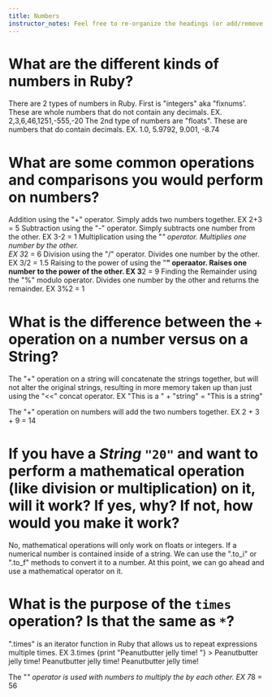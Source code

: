 ```yaml
---
title: Numbers
instructor_notes: Feel free to re-organize the headings (or add/remove headings) below. We included the headings for your benefit, but it's 100% fine if you want to write your responses in some different structure.
---
```


# What are the different kinds of numbers in Ruby?

There are 2 types of numbers in Ruby. First is "integers" aka "fixnums'. These are whole numbers that do not contain any decimals. 
     EX. 2,3,6,46,1251,-555,-20
The 2nd type of numbers are "floats". These are numbers that do contain decimals.
     EX. 1.0, 5.9792, 9.001, -8.74
    
    
    
# What are some common operations and comparisons you would perform on numbers?
Addition using the "+" operator. Simply adds two numbers together.
     EX     2+3 = 5
Subtraction using the "-" operator. Simply subtracts one number from the other.
     EX     3-2 = 1
Multiplication using the "*" operator. Multiplies one number by the other.           
     EX     3*2 = 6
Division using the "/" operator. Divides one number by the other.                    
     EX     3/2 = 1.5
Raising to the power of using the "**" operaator. Raises one number to the power of the other. 
     EX     3**2 = 9
Finding the Remainder using the "%" modulo operator. Divides one number by the other and returns the remainder.
     EX     3%2 = 1



# What is the difference between the `+` operation on a number versus on a String?

The "+" operation on a string will concatenate the strings together, but will not alter the original strings, resulting in more memory taken up than just using the "<<" concat operator. EX   "This is a "  +  "string"   = "This is a string"

The "+" operation on numbers will add the two numbers together. EX 2 + 3 + 9 = 14



# If you have a _String_ `"20"` and want to perform a mathematical operation (like division or multiplication) on it, will it work? If yes, why? If not, how would you make it work?

No, mathematical operations will only work on floats or integers. If a numerical number is contained inside of a string. We can use the ".to_i" or ".to_f" methods to convert it to a number. At this point, we can go ahead and use a mathematical operator on it. 

# What is the purpose of the `times` operation? Is that the same as `*`?

".times" is an iterator function in Ruby that allows us to repeat expressions multiple times.
   EX    3.times {print "Peanutbutter jelly time! "}   > Peanutbutter jelly time! Peanutbutter jelly time! Peanutbutter jelly time! 

The "*" operator is used with numbers to multiply the by each other.
   EX     7*8 = 56
